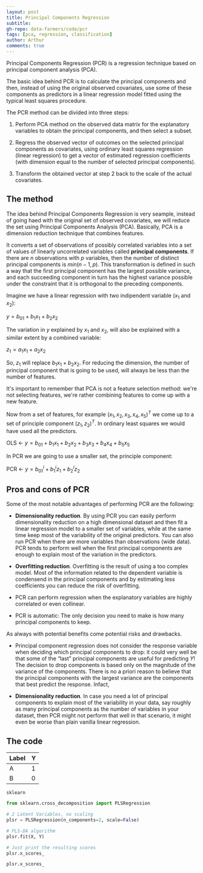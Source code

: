 ```yaml
---
layout: post
title: Principal Components Regression
subtitle: 
gh-repo: data-farmers/code/pcr
tags: [pca, regression, classification]
author: Arthur
comments: true
---
```


Principal Components Regression (PCR) is a regression technique based on principal component analysis (PCA).

The basic idea behind PCR is to calculate the principal components and then, instead of using the original observed covariates, use some of these components as predictors in a linear regression model fitted using the typical least squares procedure.

The PCR method can be divided into three steps:

1) Perform PCA method on the observed data matrix for the explanatory variables to obtain the principal components, and then select a subset.

2) Regress the observed vector of outcomes on the selected principal components as covariates, using ordinary least squares regression (linear regression) to get a vector of estimated regression coefficients (with dimension equal to the number of selected principal components).

3) Transform the obtained vector at step 2 back to the scale of the actual covariates.

## The method

The idea behind Principal Components Regression is very seample, instead of going haed with the original set of observed covariates, we will reduce the set using Principal Components Analysis (PCA).
Basically, PCA is a dimension reduction technique that combines features.

It converts a set of observations of possibly correlated variables into a set of values of linearly uncorrelated variables called **principal components**. If there are $n$ observations with $p$ variables, then the number of distinct principal components is $min(n-1, p)$.
This transformation is defined in such a way that the first principal component has the largest possible variance, and each succeeding component in turn has the highest variance possible under the constraint that it is orthogonal to the preceding components.

Imagine we have a linear regression with two indipendent variable ($x_1$ and $x_2$):

$y = b_01 + b_1x_1 + b_2x_2$

The variation in $y$ explained by $x_1$ and $x_2$, will also be explained with a similar extent by a combined variable:

$z_1 = a_1x_1 + a_2x_2$

So, $z_1$ will replace $b_1x_1 + b_2x_2$. For reducing the dimension, the number of principal component that is going to be used, will always be less than the number of features.

It's important to remember that PCA is not a feature selection method: we're not selecting features, we're rather combining features to come up with a new feature.

Now from a set of features, for example $(x_1, x_2, x_3, x_4, x_5)^T$ we come up to a set of principle component $(z_1, z_2)^T$.
In ordinary least squares we would have used all the predictors.

OLS	<-	$y = b_01 + b_1x_1 + b_2x_2 + b_3x_3 + b_4x_4 + b_5x_5$

In PCR we are going to use a smaller set, the principle component:

PCR	<-	$y = b^i_01 + b^i_1z_1 + b^i_2z_2$

## Pros and cons of PCR

Some of the most notable advantages of performing PCR are the following:

-	**Dimensionality reduction**. By using PCR you can easily perform dimensionality reduction on a high dimensional dataset and then fit a linear regression model to a smaller set of variables, while at the same time keep most of the variability of the original predictors.
You can also run PCR when there are more variables than observations (wide data).
PCR tends to perform well when the first principal components are enough to explain most of the variation in the predictors.

-	**Overfitting reduction**. Overfitting is the result of using a too complex model. Most of the information related to the dependent variable is condensend in the principal components and by estimating less coefficients you can reduce the risk of overfitting.

-	PCR can perform regression when the explanatory variables are highly correlated or even collinear.

-	PCR is automatic: The only decision you need to make is how many principal components to keep.



As always with potential benefits come potential risks and drawbacks.

-	Principal component regression does not consider the response variable when deciding which principal components to drop: it could very well be that some of
the “last” principal components are useful for predicting $Y$!
The decision to drop components is based only on the magnitude of the variance of the components. There is no a priori reason to believe that the principal components with the largest variance are the components that best predict the response. Infact, 

-	**Dimensionality reduction**. In case you need a lot of principal components to explain most of the variability in your data, say roughly as many principal components as the number of variables in your dataset, then PCR might not perform that well in that scenario, it might even be worse than plain vanilla linear regression.

## The code


| Label | Y |
| :------ |:--- |
| A | 1 |
| B | 0 |


`sklearn`

```python
from sklearn.cross_decomposition import PLSRegression

# 2 Latent Variables, no scaling
plsr = PLSRegression(n_components=2, scale=False)

# PLS-DA algorithm
plsr.fit(X, Y)

# Just print the resulting scores
plsr.x_scores_
```

`plsr.x_scores_` 

